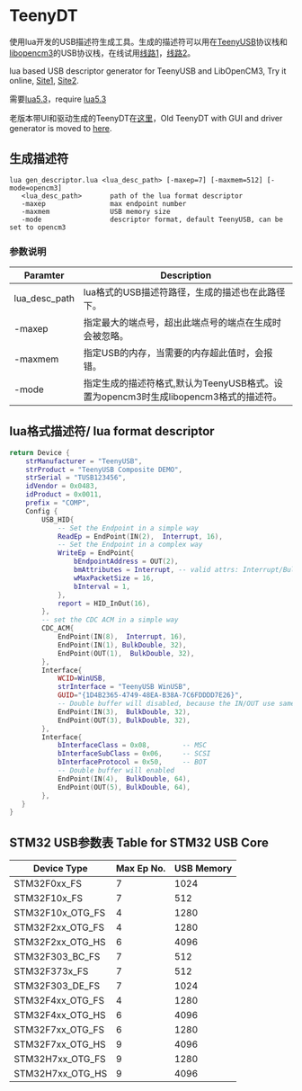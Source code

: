 TeenyDT
=============
使用lua开发的USB描述符生成工具。生成的描述符可以用在[TeenyUSB](https://github.com/xtoolbox/TeenyUSB)协议栈和[libopencm3](https://github.com/libopencm3/libopencm3)的USB协议栈，在线试用[线路1](http://dt.tusb.org)，[线路2](http://dt1.tusb.org)。

lua based USB descriptor generator for TeenyUSB and LibOpenCM3, Try it online, [Site1](http://dt.tusb.org), [Site2](http://dt1.tusb.org).

需要[lua5.3](https://sourceforge.net/projects/luabinaries/files/5.3.4/)，require [lua5.3](https://sourceforge.net/projects/luabinaries/files/5.3.4/)

老版本带UI和驱动生成的TeenyDT在[这里](https://github.com/xtoolbox/archive_TeenyUSB/tree/master/TeenyDT)，Old TeenyDT with GUI and driver generator is moved to [here](https://github.com/xtoolbox/archive_TeenyUSB/tree/master/TeenyDT).

## 生成描述符
```shell
lua gen_descriptor.lua <lua_desc_path> [-maxep=7] [-maxmem=512] [-mode=opencm3]
   <lua_desc_path>       path of the lua format descriptor
   -maxep                max endpoint number
   -maxmem               USB memory size
   -mode                 descriptor format, default TeenyUSB, can be set to opencm3
```

### 参数说明

| Paramter      | Description        |
|---------------|------------------------------------------------------------|
|lua_desc_path  |lua格式的USB描述符路径，生成的描述也在此路径下。|
|-maxep         |指定最大的端点号，超出此端点号的端点在生成时会被忽略。 |
|-maxmem        |指定USB的内存，当需要的内存超此值时，会报错。 |
|-mode          |指定生成的描述符格式,默认为TeenyUSB格式。设置为opencm3时生成libopencm3格式的描述符。 |

## lua格式描述符/ lua format descriptor

```lua
return Device {
    strManufacturer = "TeenyUSB",
    strProduct = "TeenyUSB Composite DEMO",
    strSerial = "TUSB123456",
    idVendor = 0x0483,
    idProduct = 0x0011,
    prefix = "COMP",
    Config {
        USB_HID{
            -- Set the Endpoint in a simple way
            ReadEp = EndPoint(IN(2),  Interrupt, 16),
            -- Set the Endpoint in a complex way
            WriteEp = EndPoint{
                bEndpointAddress = OUT(2),
                bmAttributes = Interrupt, -- valid attrs: Interrupt/Bulk/BulkDouble/ISO/Control
                wMaxPacketSize = 16,
                bInterval = 1,
            },
            report = HID_InOut(16),
        },
        -- set the CDC ACM in a simple way
        CDC_ACM{
            EndPoint(IN(8),  Interrupt, 16),
            EndPoint(IN(1), BulkDouble, 32),
            EndPoint(OUT(1),  BulkDouble, 32),
        },
        Interface{
            WCID=WinUSB,
            strInterface = "TeenyUSB WinUSB",
            GUID="{1D4B2365-4749-48EA-B38A-7C6FDDDD7E26}",
            -- Double buffer will disabled, because the IN/OUT use same Ep
            EndPoint(IN(3),  BulkDouble, 32),
            EndPoint(OUT(3), BulkDouble, 32),
        },
        Interface{
            bInterfaceClass = 0x08,        -- MSC
            bInterfaceSubClass = 0x06,     -- SCSI
            bInterfaceProtocol = 0x50,     -- BOT
            -- Double buffer will enabled
            EndPoint(IN(4),  BulkDouble, 64),
            EndPoint(OUT(5), BulkDouble, 64),
        },
   }
}
```

## STM32 USB参数表   Table for STM32 USB Core

| Device Type      | Max Ep No. |  USB Memory  |
|------------------|------------|--------------|
|STM32F0xx_FS      |   7  |  1024   |
|STM32F10x_FS      |   7  |  512    |
|STM32F10x_OTG_FS  |   4  |  1280   |
|STM32F2xx_OTG_FS  |   4  |  1280   |
|STM32F2xx_OTG_HS  |   6  |  4096   |
|STM32F303_BC_FS   |   7  |  512    |
|STM32F373x_FS     |   7  |  512    |
|STM32F303_DE_FS   |   7  |  1024   |
|STM32F4xx_OTG_FS  |   4  |  1280   |
|STM32F4xx_OTG_HS  |   6  |  4096   |
|STM32F7xx_OTG_FS  |   6  |  1280   |
|STM32F7xx_OTG_HS  |   9  |  4096   |
|STM32H7xx_OTG_FS  |   9  |  1280   |
|STM32H7xx_OTG_HS  |   9  |  4096   |






